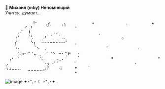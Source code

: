 🦷 **Михаил (mby) Непомнящий**  
*Учится, думает...*  

<pre>
　　　　⠀⠀⠀⠸⠂⠀⠀⢀⡴⠀⠀⠀⢀⣄⠀⠀⠀⠀⠀⠀⠀⠀✴            .         ★                    ✩          ✴ 
⠀⠀⠀⠀⠀⡀⠊⢀⠃⠀⠀⠀⠀⠁⠀⠀⠀⠀⠀⠀⠀⠀'
⠀⠀⠀⠀⡔⠀⠀⢸⡀⠀⠀⠀⠀⡀⢀⠠⠤⡀⠀⠀⠀⠀         .                          ✩   
⠀⠀⠀⢰⠁⠀⠀⠀⡡⠀⠀⢀⠜⠀⠀⠀⠀⠀⠤⡀⠀⠀                  ✩                          ★  . '
⠀⠀⠀⡎⠀⠀⠀⠀⠑⡆⠀⠐⠒⠒⠒⠒⠒⠒⠒⠁⠀⠀.
⠀⠀⠀⠰⠄⠀⠀⠀⠀⠈⠢⠀⢀⠀⠀⠀⠀⠀⠀⠀⠀⠀            '           .                                                                                          //утро.  
⠀⠀⠀⠀⢂⢠⠄⠒⠐⣀⠀⠀⠀⠂⠐⠢ ⠤⠄⠒⡶⠀⠀.                                                                                                                         >_<
⠀⢀⠄⠀⠂⠁⠀⠀⠀⠈⠈⢓⠀⠀⠀⠀⢀ ⡀⠈⠀⠀⠀'            ★                 ✴    .              ✩                                                                                              
⢀⠈⠀⠀⠀⠀⠀⠀⠀⠀⠀⠈⠢⢤ ⠔⠐⠉⠀⠀⠀⠀⠂                      .                                                                                                                          
⢧⣠⣀⣀⣀⠀⠀⠀⠀⠀⠀⠀⣠⡗⠀⠀⠀⢴⠀⠀⠀⠀★    '
⠀⠀⠀⠀⠀⠀⠀⠉⠉⠉⠉⠉⠁⠀⠀⠀⠀⠀⠀⠀⠀⠀✴                                         '          '                                                                                           
</pre>


![image](https://github.com/user-attachments/assets/77c54c01-fead-4352-8d13-806bd6ad3871)
✦⋆⁺₊⋆ 
                                                                                ☾ ⋆⁺₊⋆✦ 
.        
<!--
**wcidfu/wcidfu** is a ✨ _special_ ✨ repository because its `README.md` (this file) appears on your GitHub profile.

Here are some ideas to get you started:

- 🔭 I’m currently working on ...
- 🌱 I’m currently learning ...
- 👯 I’m looking to collaborate on ...
- 🤔 I’m looking for help with ...
- 💬 Ask me about ...
- 📫 How to reach me: ...
- 😄 Pronouns: ...
- ⚡ Fun fact: ...
-->
